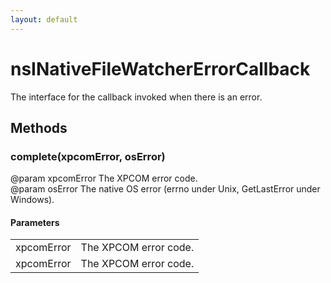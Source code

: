 ```yaml
---
layout: default
---
```


# nsINativeFileWatcherErrorCallback #
  
The interface for the callback invoked when there is an error.  
  

## Methods ##

### complete(xpcomError, osError) ###
  
@param xpcomError The XPCOM error code.  
@param osError The native OS error (errno under Unix, GetLastError under Windows).  
  

#### Parameters ####

<table>

<tr>
<td>xpcomError</td>
<td>The XPCOM error code.  
</td>
</tr>

<tr>
<td>xpcomError</td>
<td>The XPCOM error code.  
</td>
</tr>

</table>
